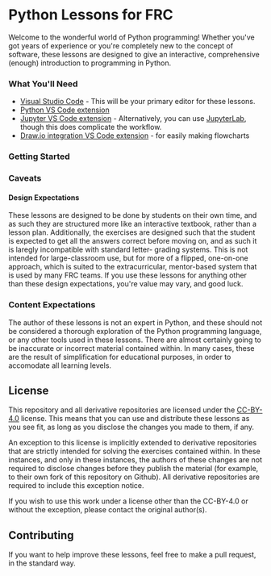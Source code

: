 # Python Lessons for FRC

Welcome to the wonderful world of Python programming! Whether you've got years of experience or you're completely new 
to the concept of software, these lessons are designed to give an interactive, comprehensive (enough) introduction to 
programming in Python.

### What You'll Need
- [Visual Studio Code](https://code.visualstudio.com/) - This will be your primary editor for these lessons.
- [Python VS Code extension](https://marketplace.visualstudio.com/items?itemName=ms-python.python)
- [Jupyter VS Code extension](https://marketplace.visualstudio.com/items?itemName=ms-toolsai.jupyter) - Alternatively, 
  you can use [JupyterLab](https://jupyterlab.readthedocs.io/en/stable/), though this does complicate the workflow.
- [Draw.io integration VS Code extension](https://marketplace.visualstudio.com/items?itemName=hediet.vscode-drawio) - for easily making flowcharts

### Getting Started


### Caveats
#### Design Expectations
These lessons are designed to be done by students on their own time, and as such they are structured more like an 
interactive textbook, rather than a lesson plan. Additionally, the exercises are designed such that the student 
is expected to get all the answers correct before moving on, and as such it is laregly incompatible with standard letter-
grading systems. This is not intended for large-classroom use, but for more of a flipped, one-on-one approach, which 
is suited to the extracurricular, mentor-based system that is used by many FRC teams. If you use these lessons for 
anything other than these design expectations, you're value may vary, and good luck.

### Content Expectations
The author of these lessons is not an expert in Python, and these should not be considered a thorough exploration of 
the Python programming language, or any other tools used in these lessons. There are almost certainly going to be 
inaccurate or incorrect material contained within. In many cases, these are the result of simplification for 
educational purposes, in order to accomodate all learning levels.



## License
This repository and all derivative repositories are licensed under the [CC-BY-4.0](./LICENSE.txt) license. This means that you 
can use and distribute these lessons as you see fit, as long as you disclose the changes you made to them, if any. 

An exception to this license is implicitly extended to derivative repositories that are strictly intended for solving the exercises 
contained within. In these instances, and only in these instances, the authors of these changes are not required to disclose changes 
before they publish the material (for example, to their own fork of this repository on Github). All derivative repositories are 
required to include this exception notice.

If you wish to use this work under a license other than the CC-BY-4.0 or without the exception, please contact the original author(s).

## Contributing
If you want to help improve these lessons, feel free to make a pull request, in the standard way.
